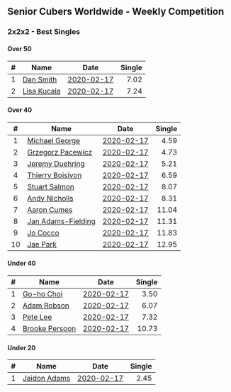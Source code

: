 ## Senior Cubers Worldwide - Weekly Competition
### 2x2x2 - Best Singles

#### Over 50

| # | Name | Date | Single | 
| :--: | -- | :--: | --: |
| 1 |[Dan Smith](../persons/Dan_Smith.md) |[2020-02-17](2020-02-17.md) |7.02 |
| 2 |[Lisa Kucala](../persons/Lisa_Kucala.md) |[2020-02-17](2020-02-17.md) |7.24 |

#### Over 40

| # | Name | Date | Single | 
| :--: | -- | :--: | --: |
| 1 |[Michael George](../persons/Michael_George.md) |[2020-02-17](2020-02-17.md) |4.59 |
| 2 |[Grzegorz Pacewicz](../persons/Grzegorz_Pacewicz.md) |[2020-02-17](2020-02-17.md) |4.73 |
| 3 |[Jeremy Duehring](../persons/Jeremy_Duehring.md) |[2020-02-17](2020-02-17.md) |5.21 |
| 4 |[Thierry Boisivon](../persons/Thierry_Boisivon.md) |[2020-02-17](2020-02-17.md) |6.59 |
| 5 |[Stuart Salmon](../persons/Stuart_Salmon.md) |[2020-02-17](2020-02-17.md) |8.07 |
| 6 |[Andy Nicholls](../persons/Andy_Nicholls.md) |[2020-02-17](2020-02-17.md) |8.31 |
| 7 |[Aaron Cumes](../persons/Aaron_Cumes.md) |[2020-02-17](2020-02-17.md) |11.04 |
| 8 |[Jan Adams-Fielding](../persons/Jan_Adams-Fielding.md) |[2020-02-17](2020-02-17.md) |11.31 |
| 9 |[Jo Cocco](../persons/Jo_Cocco.md) |[2020-02-17](2020-02-17.md) |11.83 |
| 10 |[Jae Park](../persons/Jae_Park.md) |[2020-02-17](2020-02-17.md) |12.95 |

#### Under 40

| # | Name | Date | Single | 
| :--: | -- | :--: | --: |
| 1 |[Go-ho Choi](../persons/Go-ho_Choi.md) |[2020-02-17](2020-02-17.md) |3.50 |
| 2 |[Adam Robson](../persons/Adam_Robson.md) |[2020-02-17](2020-02-17.md) |6.07 |
| 3 |[Pete Lee](../persons/Pete_Lee.md) |[2020-02-17](2020-02-17.md) |7.32 |
| 4 |[Brooke Persoon](../persons/Brooke_Persoon.md) |[2020-02-17](2020-02-17.md) |10.73 |

#### Under 20

| # | Name | Date | Single | 
| :--: | -- | :--: | --: |
| 1 |[Jaidon Adams](../persons/Jaidon_Adams.md) |[2020-02-17](2020-02-17.md) |2.45 |

